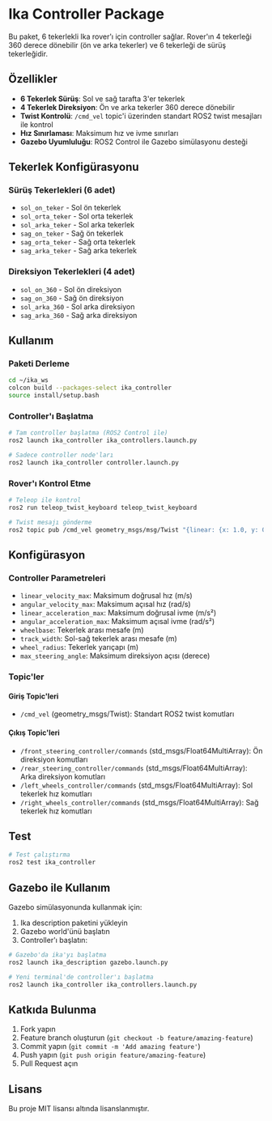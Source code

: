 # Ika Controller Package

Bu paket, 6 tekerlekli Ika rover'ı için controller sağlar. Rover'ın 4 tekerleği 360 derece dönebilir (ön ve arka tekerler) ve 6 tekerleği de sürüş tekerleğidir.

## Özellikler

- **6 Tekerlek Sürüş**: Sol ve sağ tarafta 3'er tekerlek
- **4 Tekerlek Direksiyon**: Ön ve arka tekerler 360 derece dönebilir
- **Twist Kontrolü**: `/cmd_vel` topic'i üzerinden standart ROS2 twist mesajları ile kontrol
- **Hız Sınırlaması**: Maksimum hız ve ivme sınırları
- **Gazebo Uyumluluğu**: ROS2 Control ile Gazebo simülasyonu desteği

## Tekerlek Konfigürasyonu

### Sürüş Tekerlekleri (6 adet)
- `sol_on_teker` - Sol ön tekerlek
- `sol_orta_teker` - Sol orta tekerlek  
- `sol_arka_teker` - Sol arka tekerlek
- `sag_on_teker` - Sağ ön tekerlek
- `sag_orta_teker` - Sağ orta tekerlek
- `sag_arka_teker` - Sağ arka tekerlek

### Direksiyon Tekerlekleri (4 adet)
- `sol_on_360` - Sol ön direksiyon
- `sag_on_360` - Sağ ön direksiyon
- `sol_arka_360` - Sol arka direksiyon
- `sag_arka_360` - Sağ arka direksiyon

## Kullanım

### Paketi Derleme
```bash
cd ~/ika_ws
colcon build --packages-select ika_controller
source install/setup.bash
```

### Controller'ı Başlatma
```bash
# Tam controller başlatma (ROS2 Control ile)
ros2 launch ika_controller ika_controllers.launch.py

# Sadece controller node'ları
ros2 launch ika_controller controller.launch.py
```

### Rover'ı Kontrol Etme
```bash
# Teleop ile kontrol
ros2 run teleop_twist_keyboard teleop_twist_keyboard

# Twist mesajı gönderme
ros2 topic pub /cmd_vel geometry_msgs/msg/Twist "{linear: {x: 1.0, y: 0.0, z: 0.0}, angular: {x: 0.0, y: 0.0, z: 0.0}}"
```

## Konfigürasyon

### Controller Parametreleri
- `linear_velocity_max`: Maksimum doğrusal hız (m/s)
- `angular_velocity_max`: Maksimum açısal hız (rad/s)
- `linear_acceleration_max`: Maksimum doğrusal ivme (m/s²)
- `angular_acceleration_max`: Maksimum açısal ivme (rad/s²)
- `wheelbase`: Tekerlek arası mesafe (m)
- `track_width`: Sol-sağ tekerlek arası mesafe (m)
- `wheel_radius`: Tekerlek yarıçapı (m)
- `max_steering_angle`: Maksimum direksiyon açısı (derece)

### Topic'ler

#### Giriş Topic'leri
- `/cmd_vel` (geometry_msgs/Twist): Standart ROS2 twist komutları

#### Çıkış Topic'leri
- `/front_steering_controller/commands` (std_msgs/Float64MultiArray): Ön direksiyon komutları
- `/rear_steering_controller/commands` (std_msgs/Float64MultiArray): Arka direksiyon komutları
- `/left_wheels_controller/commands` (std_msgs/Float64MultiArray): Sol tekerlek hız komutları
- `/right_wheels_controller/commands` (std_msgs/Float64MultiArray): Sağ tekerlek hız komutları

## Test

```bash
# Test çalıştırma
ros2 test ika_controller
```

## Gazebo ile Kullanım

Gazebo simülasyonunda kullanmak için:

1. Ika description paketini yükleyin
2. Gazebo world'ünü başlatın
3. Controller'ı başlatın:

```bash
# Gazebo'da ika'yı başlatma
ros2 launch ika_description gazebo.launch.py

# Yeni terminal'de controller'ı başlatma
ros2 launch ika_controller ika_controllers.launch.py
```

## Katkıda Bulunma

1. Fork yapın
2. Feature branch oluşturun (`git checkout -b feature/amazing-feature`)
3. Commit yapın (`git commit -m 'Add amazing feature'`)
4. Push yapın (`git push origin feature/amazing-feature`)
5. Pull Request açın

## Lisans

Bu proje MIT lisansı altında lisanslanmıştır. 